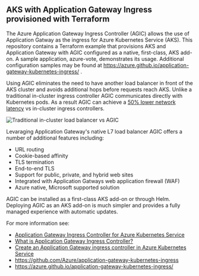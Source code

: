 ## AKS with Application Gateway Ingress provisioned with Terraform 

The Azure Application Gateway Ingress Controller (AGIC) allows the use of Application Gatway as the ingress for Azure Kubernetes Service (AKS). This repository contains a Terraform example that provisions AKS and Application Gateway with AGIC configured as a native, first-class, AKS add-on. A sample application, azure-vote, demonstrates its usage. Additional configuration samples may be found at https://azure.github.io/application-gateway-kubernetes-ingress/ .

Using AGIC eliminates the need to have another load balancer in front of the AKS cluster and avoids additional hops before requests reach AKS. Unlike a traditional in-cluster ingress controller AGIC communicates directly with Kubernetes pods. As a result AGIC can achieve a [50% lower network latency](https://azure.microsoft.com/en-ca/blog/application-gateway-ingress-controller-for-azure-kubernetes-service/) vs in-cluster ingress controllers. 

![Traditional in-cluster load balancer vs AGIC](https://azurecomcdn.azureedge.net/mediahandler/acomblog/media/Default/blog/ecb8b526-618f-4ae4-9b8d-990d3803d06b.png)

Levaraging Application Gateway's native L7 load balancer AGIC offers a number of additional features including:

* URL routing
* Cookie-based affinity
* TLS termination
* End-to-end TLS
* Support for public, private, and hybrid web sites
* Integrated with Application Gatways web application firewall (WAF)
* Azure native, Microsoft supported solution

AGIC can be installed as a first-class AKS add-on or through Helm. Deploying AGIC as an AKS add-on is much simpler and provides a fully managed experience with automatic updates. 

For more information see:

- [Application Gateway Ingress Controller for Azure Kubernetes Service](https://azure.microsoft.com/en-ca/blog/application-gateway-ingress-controller-for-azure-kubernetes-service/)
- [What is Application Gateway Ingress Controller?](https://docs.microsoft.com/en-us/azure/application-gateway/ingress-controller-overview)
- [Create an Application Gateway ingress controller in Azure Kubernetes Service](https://docs.microsoft.com/en-us/azure/developer/terraform/create-k8s-cluster-with-aks-applicationgateway-ingress)
- https://github.com/Azure/application-gateway-kubernetes-ingress
- https://azure.github.io/application-gateway-kubernetes-ingress/
